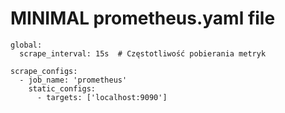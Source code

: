 # MINIMAL prometheus.yaml file

```
global:
  scrape_interval: 15s  # Częstotliwość pobierania metryk

scrape_configs:
  - job_name: 'prometheus'
    static_configs:
      - targets: ['localhost:9090']
```
